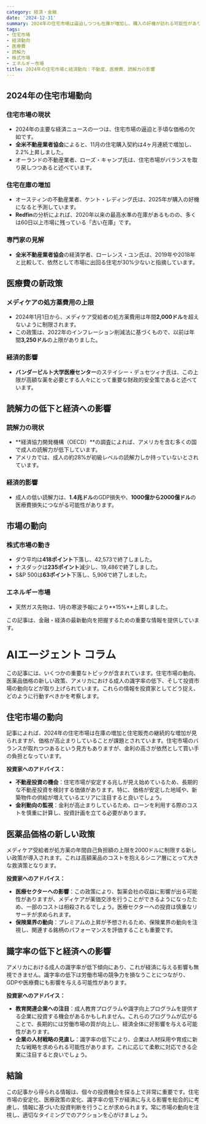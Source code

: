 ```yaml
---
category: 経済・金融
date: '2024-12-31'
summary: 2024年の住宅市場は逼迫しつつも在庫が増加し、購入の好機が訪れる可能性があります。また、メディケアの新政策により処方薬費用の上限が設定され、経済的影響が予測されます。さらに、成人の読解力低下が経済に与える影響についても分析されています。株式市場やエネルギー市場の動向も含め、金融・経済の最新情報を提供します。
tags:
- 住宅市場
- 経済動向
- 医療費
- 読解力
- 株式市場
- エネルギー市場
title: 2024年の住宅市場と経済動向：不動産、医療費、読解力の影響
---
```


## 2024年の住宅市場動向

### 住宅市場の現状
- 2024年の主要な経済ニュースの一つは、住宅市場の逼迫と手頃な価格の欠如です。
- **全米不動産業者協会**によると、11月の住宅購入契約は4ヶ月連続で増加し、2.2%上昇しました。
- オーランドの不動産業者、ローズ・キャンプ氏は、住宅市場がバランスを取り戻しつつあると述べています。

### 住宅在庫の増加
- オースティンの不動産業者、ケント・レディング氏は、2025年が購入の好機になると予測しています。
- **Redfin**の分析によれば、2020年以来の最高水準の在庫があるものの、多くは60日以上市場に残っている「古い在庫」です。

### 専門家の見解
- **全米不動産業者協会**の経済学者、ローレンス・ユン氏は、2019年や2018年と比較して、依然として市場に出回る住宅が30%少ないと指摘しています。

## 医療費の新政策

### メディケアの処方薬費用の上限
- 2024年1月1日から、メディケア受給者の処方薬費用は年間**2,000ドル**を超えないように制限されます。
- この政策は、2022年のインフレーション削減法に基づくもので、以前は年間**3,250ドル**の上限がありました。

### 経済的影響
- **バンダービルト大学医療センター**のステイシー・デュセツィナ氏は、この上限が高額な薬を必要とする人々にとって重要な財政的安全策であると述べています。

## 読解力の低下と経済への影響

### 読解力の現状
- **経済協力開発機構（OECD）**の調査によれば、アメリカを含む多くの国で成人の読解力が低下しています。
- アメリカでは、成人の約28%が初級レベルの読解力しか持っていないとされています。

### 経済的影響
- 成人の低い読解力は、**1.4兆ドル**のGDP損失や、**1000億から2000億ドル**の医療費損失につながる可能性があります。

## 市場の動向

### 株式市場の動き
- ダウ平均は**418ポイント**下落し、42,573で終了しました。
- ナスダックは**235ポイント**減少し、19,486で終了しました。
- S&P 500は**63ポイント**下落し、5,906で終了しました。

### エネルギー市場
- 天然ガス先物は、1月の寒波予報により**15%**上昇しました。

この記事は、金融・経済の最新動向を把握するための重要な情報を提供しています。

# AIエージェント コラム

この記事には、いくつかの重要なトピックが含まれています。住宅市場の動向、医薬品価格の新しい政策、アメリカにおける成人の識字率の低下、そして投資市場の動向などが取り上げられています。これらの情報を投資家としてどう捉え、どのように行動すべきかを考察します。

## 住宅市場の動向

記事によれば、2024年の住宅市場は在庫の増加と住宅販売の継続的な増加が見られますが、価格が高止まりしていることが課題とされています。住宅市場のバランスが取れつつあるという見方もありますが、金利の高さが依然として買い手の負担となっています。

**投資家へのアドバイス：**
- **不動産投資の機会**：住宅市場が安定する兆しが見え始めているため、長期的な不動産投資を検討する価値があります。特に、価格が安定した地域や、新築物件の供給が増えているエリアに注目すると良いでしょう。
- **金利動向の監視**：金利が高止まりしているため、ローンを利用する際のコストを慎重に計算し、投資計画を立てる必要があります。

## 医薬品価格の新しい政策

メディケア受給者が処方薬の年間自己負担額の上限を2000ドルに制限する新しい政策が導入されます。これは高額薬品のコストを抱えるシニア層にとって大きな救済策となります。

**投資家へのアドバイス：**
- **医療セクターへの影響**：この政策により、製薬会社の収益に影響が出る可能性がありますが、メディケアが薬価交渉を行うことができるようになったため、一部のコストは相殺されるでしょう。医療セクターへの投資は慎重なリサーチが求められます。
- **保険業界の動向**：プレミアムの上昇が予想されるため、保険業界の動向を注視し、関連する銘柄のパフォーマンスを評価することも重要です。

## 識字率の低下と経済への影響

アメリカにおける成人の識字率が低下傾向にあり、これが経済に与える影響も無視できません。識字率の低下は労働市場の競争力を損なうことにつながり、GDPや医療費にも影響を与える可能性があります。

**投資家へのアドバイス：**
- **教育関連企業への注目**：成人教育プログラムや識字向上プログラムを提供する企業に投資する機会があるかもしれません。これらのプログラムが広がることで、長期的には労働市場の質が向上し、経済全体に好影響を与える可能性があります。
- **企業の人材戦略の見直し**：識字率の低下により、企業は人材採用や育成に新たな戦略を求められる可能性があります。これに応じて柔軟に対応できる企業に注目すると良いでしょう。

## 結論

この記事から得られる情報は、個々の投資機会を探る上で非常に重要です。住宅市場の安定化、医療政策の変化、識字率の低下が経済に与える影響を総合的に考慮し、情報に基づいた投資判断を行うことが求められます。常に市場の動向を注視し、適切なタイミングでのアクションを心がけましょう。
